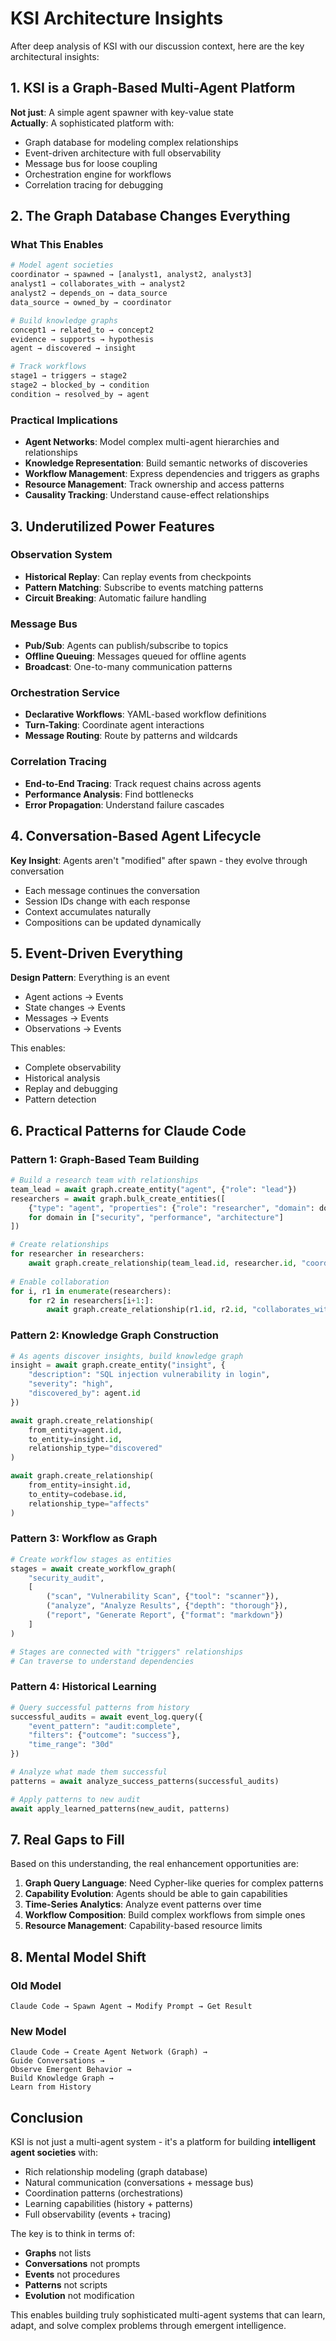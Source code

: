 # KSI Architecture Insights

After deep analysis of KSI with our discussion context, here are the key architectural insights:

## 1. KSI is a Graph-Based Multi-Agent Platform

**Not just**: A simple agent spawner with key-value state  
**Actually**: A sophisticated platform with:
- Graph database for modeling complex relationships
- Event-driven architecture with full observability
- Message bus for loose coupling
- Orchestration engine for workflows
- Correlation tracing for debugging

## 2. The Graph Database Changes Everything

### What This Enables
```python
# Model agent societies
coordinator → spawned → [analyst1, analyst2, analyst3]
analyst1 → collaborates_with → analyst2
analyst2 → depends_on → data_source
data_source → owned_by → coordinator

# Build knowledge graphs
concept1 → related_to → concept2
evidence → supports → hypothesis
agent → discovered → insight

# Track workflows
stage1 → triggers → stage2
stage2 → blocked_by → condition
condition → resolved_by → agent
```

### Practical Implications
- **Agent Networks**: Model complex multi-agent hierarchies and relationships
- **Knowledge Representation**: Build semantic networks of discoveries
- **Workflow Management**: Express dependencies and triggers as graphs
- **Resource Management**: Track ownership and access patterns
- **Causality Tracking**: Understand cause-effect relationships

## 3. Underutilized Power Features

### Observation System
- **Historical Replay**: Can replay events from checkpoints
- **Pattern Matching**: Subscribe to events matching patterns
- **Circuit Breaking**: Automatic failure handling

### Message Bus
- **Pub/Sub**: Agents can publish/subscribe to topics
- **Offline Queuing**: Messages queued for offline agents
- **Broadcast**: One-to-many communication patterns

### Orchestration Service
- **Declarative Workflows**: YAML-based workflow definitions
- **Turn-Taking**: Coordinate agent interactions
- **Message Routing**: Route by patterns and wildcards

### Correlation Tracing
- **End-to-End Tracing**: Track request chains across agents
- **Performance Analysis**: Find bottlenecks
- **Error Propagation**: Understand failure cascades

## 4. Conversation-Based Agent Lifecycle

**Key Insight**: Agents aren't "modified" after spawn - they evolve through conversation
- Each message continues the conversation
- Session IDs change with each response
- Context accumulates naturally
- Compositions can be updated dynamically

## 5. Event-Driven Everything

**Design Pattern**: Everything is an event
- Agent actions → Events
- State changes → Events  
- Messages → Events
- Observations → Events

This enables:
- Complete observability
- Historical analysis
- Replay and debugging
- Pattern detection

## 6. Practical Patterns for Claude Code

### Pattern 1: Graph-Based Team Building
```python
# Build a research team with relationships
team_lead = await graph.create_entity("agent", {"role": "lead"})
researchers = await graph.bulk_create_entities([
    {"type": "agent", "properties": {"role": "researcher", "domain": domain}}
    for domain in ["security", "performance", "architecture"]
])

# Create relationships
for researcher in researchers:
    await graph.create_relationship(team_lead.id, researcher.id, "coordinates")
    
# Enable collaboration
for i, r1 in enumerate(researchers):
    for r2 in researchers[i+1:]:
        await graph.create_relationship(r1.id, r2.id, "collaborates_with")
```

### Pattern 2: Knowledge Graph Construction
```python
# As agents discover insights, build knowledge graph
insight = await graph.create_entity("insight", {
    "description": "SQL injection vulnerability in login",
    "severity": "high",
    "discovered_by": agent.id
})

await graph.create_relationship(
    from_entity=agent.id,
    to_entity=insight.id,
    relationship_type="discovered"
)

await graph.create_relationship(
    from_entity=insight.id,
    to_entity=codebase.id,
    relationship_type="affects"
)
```

### Pattern 3: Workflow as Graph
```python
# Create workflow stages as entities
stages = await create_workflow_graph(
    "security_audit",
    [
        ("scan", "Vulnerability Scan", {"tool": "scanner"}),
        ("analyze", "Analyze Results", {"depth": "thorough"}),
        ("report", "Generate Report", {"format": "markdown"})
    ]
)

# Stages are connected with "triggers" relationships
# Can traverse to understand dependencies
```

### Pattern 4: Historical Learning
```python
# Query successful patterns from history
successful_audits = await event_log.query({
    "event_pattern": "audit:complete",
    "filters": {"outcome": "success"},
    "time_range": "30d"
})

# Analyze what made them successful
patterns = await analyze_success_patterns(successful_audits)

# Apply patterns to new audit
await apply_learned_patterns(new_audit, patterns)
```

## 7. Real Gaps to Fill

Based on this understanding, the real enhancement opportunities are:

1. **Graph Query Language**: Need Cypher-like queries for complex patterns
2. **Capability Evolution**: Agents should be able to gain capabilities
3. **Time-Series Analytics**: Analyze event patterns over time
4. **Workflow Composition**: Build complex workflows from simple ones
5. **Resource Management**: Capability-based resource limits

## 8. Mental Model Shift

### Old Model
```
Claude Code → Spawn Agent → Modify Prompt → Get Result
```

### New Model
```
Claude Code → Create Agent Network (Graph) → 
Guide Conversations → 
Observe Emergent Behavior → 
Build Knowledge Graph → 
Learn from History
```

## Conclusion

KSI is not just a multi-agent system - it's a platform for building **intelligent agent societies** with:
- Rich relationship modeling (graph database)
- Natural communication (conversations + message bus)
- Coordination patterns (orchestrations)
- Learning capabilities (history + patterns)
- Full observability (events + tracing)

The key is to think in terms of:
- **Graphs** not lists
- **Conversations** not prompts
- **Events** not procedures
- **Patterns** not scripts
- **Evolution** not modification

This enables building truly sophisticated multi-agent systems that can learn, adapt, and solve complex problems through emergent intelligence.